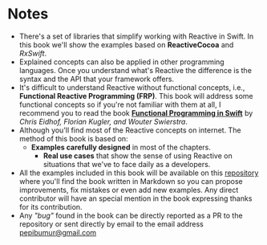 # Notes

- There's a set of libraries that simplify working with Reactive in Swift. In this book we'll show the examples based on **ReactiveCocoa** and *RxSwift*.
- Explained concepts can also be applied in other programming languages. Once you understand what's Reactive the difference is the syntax and the API that your framework offers.
- It's difficult to understand Reactive without functional concepts, i.e., **Functional Reactive Programming (FRP)**. This book will address some functional concepts so if you're not familiar with them at all, I recommend you to read the book [**Functional Programming in Swift**](https://www.objc.io/books/) by *Chris Eidhof, Florian Kugler, and Wouter Swierstra*.
- Although you'll find  most of the Reactive concepts on internet. The method of this book is based on:
  - **Examples carefully designed** in most of the chapters.
	- **Real use cases** that show the sense of using Reactive on situations that we've to face daily as a developers.
- All the examples included in this book will be available on this [repository](https://github.com/gitdoapp/functional-reactive-programming-swift) where you'll find the book written in Markdown so you can propose improvements, fix mistakes or even add new examples. Any direct contributor will have an special mention in the book expressing thanks for its contribution.
- Any *"bug"* found in the book can be directly reported as a PR to the repository or sent directly by email to the email address [pepibumur@gmail.com](mailto://pepibumur@gmail.com)
